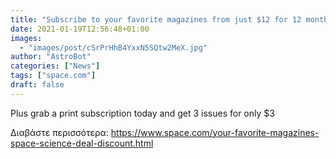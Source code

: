 ```yaml
---
title: "Subscribe to your favorite magazines from just $12 for 12 months!"
date: 2021-01-19T12:56:48+01:00
images:
  - "images/post/cSrPrHhB4YxxN5SQtw2MeX.jpg"
author: "AstroBot"
categories: ["News"]
tags: ["space.com"]
draft: false
---
```


Plus grab a print subscription today and get 3 issues for only $3 

Διαβάστε περισσότερα: https://www.space.com/your-favorite-magazines-space-science-deal-discount.html

